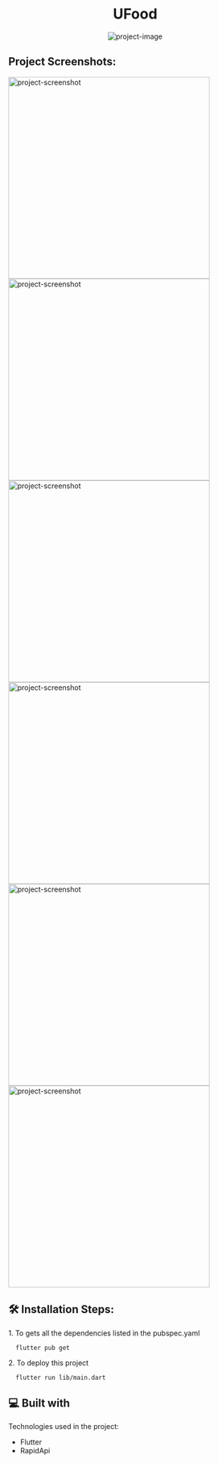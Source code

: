 <h1 align="center" id="title">UFood</h1>

<p align="center"><img src="https://socialify.git.ci/jhonny1994/ufood/image?description=1&amp;language=1&amp;logo=https%3A%2F%2Fi.ibb.co%2FGMJLsfg%2FUfood.png&amp;name=1&amp;owner=1&amp;pattern=Circuit%20Board&amp;theme=Light" alt="project-image"></p>

<h2>Project Screenshots:</h2>

<img src="https://i.ibb.co/VpKCttQ/Google-Pixel-4-XL-Screenshot-1.png" alt="project-screenshot" width="400" height="400/">

<img src="https://i.ibb.co/P5FqJZY/Google-Pixel-4-XL-Screenshot-2.png" alt="project-screenshot" width="400" height="400/">

<img src="https://i.ibb.co/ZJCtWNk/Google-Pixel-4-XL-Screenshot-3.png" alt="project-screenshot" width="400" height="400/">

<img src="https://i.ibb.co/VTVJ5wH/Google-Pixel-4-XL-Screenshot-4.png" alt="project-screenshot" width="400" height="400/">

<img src="https://i.ibb.co/MgLzdvL/Google-Pixel-4-XL-Screenshot-5.png" alt="project-screenshot" width="400" height="400/">

<img src="https://i.ibb.co/nfZHZ19/Google-Pixel-4-XL-Screenshot-6.png" alt="project-screenshot" width="400" height="400/">

<h2>🛠️ Installation Steps:</h2>

<p>1. To gets all the dependencies listed in the pubspec.yaml</p>

```
  flutter pub get
```

<p>2. To deploy this project</p>

```
  flutter run lib/main.dart
```

  
  
<h2>💻 Built with</h2>

Technologies used in the project:

*   Flutter
*   RapidApi
